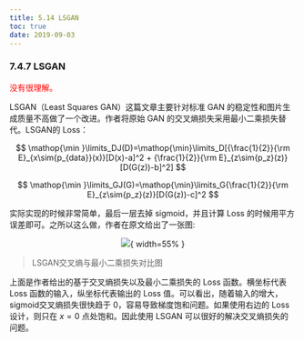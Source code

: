 ```yaml
---
title: 5.14 LSGAN
toc: true
date: 2019-09-03
---
```


### 7.4.7 LSGAN

<span style="color:red;">没有很理解。</span>

LSGAN（Least Squares GAN）这篇文章主要针对标准 GAN 的稳定性和图片生成质量不高做了一个改进。作者将原始 GAN 的交叉熵损失采用最小二乘损失替代。LSGAN的 Loss：

$$
\mathop{\min }\limits_DJ(D)=\mathop{\min}\limits_D[{\frac{1}{2}}{\rm E}_{x\sim{p_{data}}(x)}[D(x)-a]^2 + {\frac{1}{2}}{\rm E}_{z\sim{p_z}(z)}[D(G(z))-b]^2]
$$

$$
\mathop{\min }\limits_GJ(G)=\mathop{\min}\limits_G{\frac{1}{2}}{\rm E}_{z\sim{p_z}(z)}[D(G(z))-c]^2
$$

​实际实现的时候非常简单，最后一层去掉 sigmoid，并且计算 Loss 的时候用平方误差即可。之所以这么做，作者在原文给出了一张图:

<center>

![](http://images.iterate.site/blog/image/20190722/fN0Dtt3gzhn6.png?imageslim){ width=55% }

</center>

> LSGAN交叉熵与最小二乘损失对比图

上面是作者给出的基于交叉熵损失以及最小二乘损失的 Loss 函数。横坐标代表 Loss 函数的输入，纵坐标代表输出的 Loss 值。可以看出，随着输入的增大，sigmoid交叉熵损失很快趋于 0，容易导致梯度饱和问题。如果使用右边的 Loss 设计，则只在 $x=0$ 点处饱和。因此使用 LSGAN 可以很好的解决交叉熵损失的问题。
